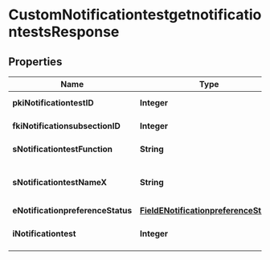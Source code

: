 

# CustomNotificationtestgetnotificationtestsResponse

## Properties

Name | Type | Description | Notes
------------ | ------------- | ------------- | -------------
**pkiNotificationtestID** | **Integer** | The unique ID of the Notificationtest | 
**fkiNotificationsubsectionID** | **Integer** | The unique ID of the Notificationsubsection | 
**sNotificationtestFunction** | **String** | The function name of the Notificationtest | 
**sNotificationtestNameX** | **String** | The name of the Notificationtest in the language of the requester | 
**eNotificationpreferenceStatus** | [**FieldENotificationpreferenceStatus**](FieldENotificationpreferenceStatus.md) |  | 
**iNotificationtest** | **Integer** | The number of elements returned by the Notificationtest | 




